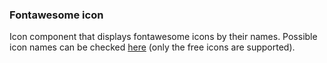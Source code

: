 ### Fontawesome icon

Icon component that displays fontawesome icons by their names. Possible icon names can be checked [here](https://fontawesome.com/icons?d=gallery) (only the free icons are supported).